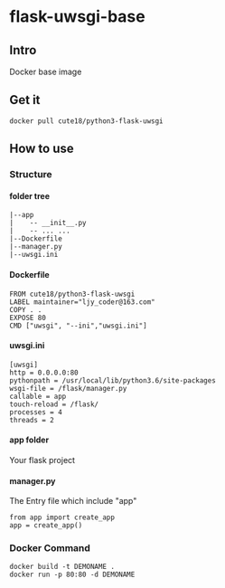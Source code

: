 # flask-uwsgi-base   
## Intro
Docker base image
## Get it
```
docker pull cute18/python3-flask-uwsgi
```
## How to use
### Structure
#### folder tree
```
|--app
|    -- __init__.py
|    -- ... ...
|--Dockerfile
|--manager.py
|--uwsgi.ini
```
#### Dockerfile
```
FROM cute18/python3-flask-uwsgi
LABEL maintainer="ljy_coder@163.com"
COPY . .
EXPOSE 80
CMD ["uwsgi", "--ini","uwsgi.ini"]
```
#### uwsgi.ini
```
[uwsgi]
http = 0.0.0.0:80
pythonpath = /usr/local/lib/python3.6/site-packages
wsgi-file = /flask/manager.py    
callable = app 
touch-reload = /flask/
processes = 4
threads = 2
```
#### app folder
Your flask project
#### manager.py
The Entry file which include "app" 
```
from app import create_app
app = create_app()
```
### Docker Command
```
docker build -t DEMONAME .
docker run -p 80:80 -d DEMONAME
```
